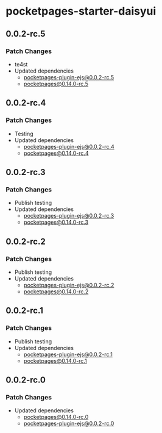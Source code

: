# pocketpages-starter-daisyui

## 0.0.2-rc.5

### Patch Changes

- te4st
- Updated dependencies
    - pocketpages-plugin-ejs@0.0.2-rc.5
    - pocketpages@0.14.0-rc.5

## 0.0.2-rc.4

### Patch Changes

- Testing
- Updated dependencies
    - pocketpages-plugin-ejs@0.0.2-rc.4
    - pocketpages@0.14.0-rc.4

## 0.0.2-rc.3

### Patch Changes

- Publish testing
- Updated dependencies
    - pocketpages-plugin-ejs@0.0.2-rc.3
    - pocketpages@0.14.0-rc.3

## 0.0.2-rc.2

### Patch Changes

- Publish testing
- Updated dependencies
    - pocketpages-plugin-ejs@0.0.2-rc.2
    - pocketpages@0.14.0-rc.2

## 0.0.2-rc.1

### Patch Changes

- Publish testing
- Updated dependencies
    - pocketpages-plugin-ejs@0.0.2-rc.1
    - pocketpages@0.14.0-rc.1

## 0.0.2-rc.0

### Patch Changes

- Updated dependencies
    - pocketpages@0.14.0-rc.0
    - pocketpages-plugin-ejs@0.0.2-rc.0
